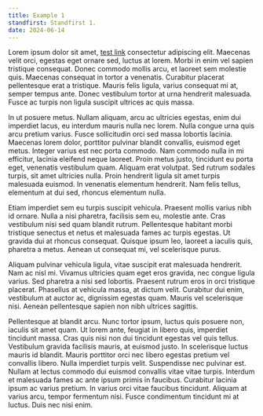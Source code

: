 ```yaml
---
title: Example 1
standfirst: Standfirst 1.
date: 2024-06-14
---
```


Lorem ipsum dolor sit amet, [test link](#) consectetur adipiscing elit. Maecenas velit orci, egestas eget ornare sed, luctus at lorem. Morbi in enim vel sapien tristique consequat. Donec commodo mollis arcu, et laoreet sem molestie quis. Maecenas consequat in tortor a venenatis. Curabitur placerat pellentesque erat a tristique. Mauris felis ligula, varius consequat mi at, semper tempus ante. Donec vestibulum tortor at urna hendrerit malesuada. Fusce ac turpis non ligula suscipit ultrices ac quis massa.

In ut posuere metus. Nullam aliquam, arcu ac ultricies egestas, enim dui imperdiet lacus, eu interdum mauris nulla nec lorem. Nulla congue urna quis arcu pretium varius. Fusce sollicitudin orci sed massa lobortis lacinia. Maecenas lorem dolor, porttitor pulvinar blandit convallis, euismod eget metus. Integer varius est nec porta commodo. Nam commodo nulla in mi efficitur, lacinia eleifend neque laoreet. Proin metus justo, tincidunt eu porta eget, venenatis vestibulum quam. Aliquam erat volutpat. Sed rutrum sodales turpis, sit amet ultricies nulla. Proin hendrerit ligula sit amet turpis malesuada euismod. In venenatis elementum hendrerit. Nam felis tellus, elementum at dui sed, rhoncus elementum nulla.

Etiam imperdiet sem eu turpis suscipit vehicula. Praesent mollis varius nibh id ornare. Nulla a nisi pharetra, facilisis sem eu, molestie ante. Cras vestibulum nisi sed quam blandit rutrum. Pellentesque habitant morbi tristique senectus et netus et malesuada fames ac turpis egestas. Ut gravida dui at rhoncus consequat. Quisque ipsum leo, laoreet a iaculis quis, pharetra a metus. Aenean ut consequat mi, vel scelerisque purus.

Aliquam pulvinar vehicula ligula, vitae suscipit erat malesuada hendrerit. Nam ac nisl mi. Vivamus ultricies quam eget eros gravida, nec congue ligula varius. Sed pharetra a nisi sed lobortis. Praesent rutrum eros in orci tristique placerat. Phasellus at vehicula massa, at dictum velit. Curabitur dui enim, vestibulum at auctor ac, dignissim egestas quam. Mauris vel scelerisque nisi. Aenean pellentesque sapien non nibh ultrices sagittis.

Pellentesque at blandit arcu. Nunc tortor ipsum, luctus quis posuere non, iaculis sit amet quam. Ut lorem ante, feugiat in libero quis, imperdiet tincidunt massa. Cras quis nisi non dui tincidunt egestas vel quis tellus. Vestibulum gravida facilisis mauris, at euismod justo. In scelerisque luctus mauris id blandit. Mauris porttitor orci nec libero egestas pretium vel convallis libero. Nulla imperdiet turpis velit. Suspendisse nec pulvinar est. Nullam at lectus commodo dui euismod convallis vitae vitae turpis. Interdum et malesuada fames ac ante ipsum primis in faucibus. Curabitur lacinia ipsum ac varius pretium. In varius orci vitae faucibus tincidunt. Aliquam at varius arcu, tempor fermentum nisi. Fusce condimentum tincidunt mi at luctus. Duis nec nisi enim.
